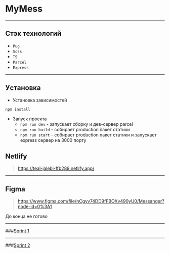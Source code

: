 
# MyMess

---

## Стэк технологий


- `Pug`
- `Scss`
- `TS`
- `Parcel`
- `Express`

---

## Уcтановка

- Установка зависимостей

```bash
npm install
```

- Запуск проекта
    - `npm run dev` - запускает сборку и дев-сервер parcel
    - `npm run build` - собирает production пакет статики
    - `npm run start` - собирает production пакет статики и запускает express сервер на 3000 порту

## Netlify
> https://teal-jalebi-ffb289.netlify.app/

---

## Figma

> https://www.figma.com/file/nCgyv74DD9fFBOXv490yU0/Messanger?node-id=0%3A1

До конца не готово

---
###[Sprint 1](https://github.com/NeverMinD96/middle.messenger.praktikum.yandex/pull/2)

---

###[Sprint 2](https://github.com/NeverMinD96/middle.messenger.praktikum.yandex/pull/3)

